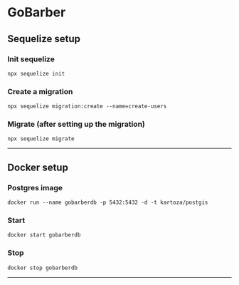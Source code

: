 # GoBarber

## Sequelize setup

### Init sequelize
`npx sequelize init`

### Create a migration
`npx sequelize migration:create --name=create-users`

### Migrate (after setting up the migration)
`npx sequelize migrate`

---

## Docker setup

### Postgres image
`docker run --name gobarberdb -p 5432:5432 -d -t kartoza/postgis`

### Start
`docker start gobarberdb`

### Stop
`docker stop gobarberdb`

---
